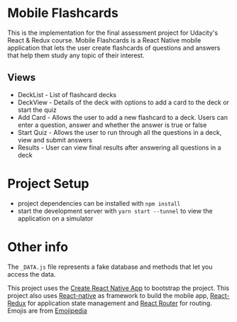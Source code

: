 # Mobile Flashcards

This is the implementation for the final assessment project for Udacity's React & Redux course. Mobile Flashcards is a React Native mobile application that lets the user create flashcards of questions and answers that help them study any topic of their interest.

## Views

* DeckList - List of flashcard decks
* DeckView - Details of the deck with options to add a card to the deck or start the quiz
* Add Card - Allows the user to add a new flashcard to a deck. Users can enter a question, answer and whether the answer is true or false
* Start Quiz - Allows the user to run through all the questions in a deck, view and submit answers
* Results - User can view final results after answering all questions in a deck

# Project Setup

* project dependencies can be installed with `npm install`
* start the development server with `yarn start --tunnel` to view the application on a simulator

# Other info

The `_DATA.js` file represents a fake database and methods that let you access the data.

This project uses the [Create React Native App](https://github.com/expo/create-react-native-app) to bootstrap the project.
This project also uses [React-native](https://reactnative.dev/) as framework to build the mobile app, [React-Redux](https://react-redux.js.org/) for application state management and [React Router](https://reactrouter.com/web/guides/quick-start) for routing. Emojis are from [Emojipedia](https://emojipedia.org/)